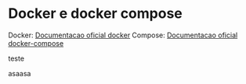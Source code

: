 # Docker e docker compose

Docker: [Documentacao oficial docker](https://docs.docker.com/)
Compose: [Documentacao oficial docker-compose](https://docs.docker.com/compose/)


teste

asaasa
